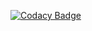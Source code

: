 [![Codacy Badge](https://app.codacy.com/project/badge/Grade/497363f221d6446f9b12907f6249e016)](https://www.codacy.com/gh/ponnapoola/M1_Application_Leave_Management_System/dashboard?utm_source=github.com&amp;utm_medium=referral&amp;utm_content=ponnapoola/M1_Application_Leave_Management_System&amp;utm_campaign=Badge_Grade)
